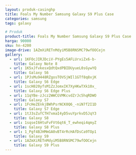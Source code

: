 ```yaml
---
layout: produk-casinghp
title: Foals My Number Samsung Galaxy S9 Plus Case
categories: samsung
tags: galaxy

# Produk
product-title: Foals My Number Samsung Galaxy S9 Plus Case
harga: 90000
sku: hn-4200
image-drive: 1AZmXiRETnMdyiM5B8RNSMC79wfOOCejn
gallery:
  - url: 1KFOcJIRJDciV-PYgEs5AFLUrxiZx6-b-
    title: Galaxy Note 8
  - url: 1K5xJfvkesxQdtQxdPBIDUyueL0sGywYQ
    title: Galaxy S6
  - url: 1PJsMu9448RZgosTOVSjWIl1GTf8q8xjK
    title: Galaxy S6 Edge
  - url: 1scH820yfsM1ZzJomxIK7XyHKwTXk10x_
    title: Galaxy S6 Edge Plus
  - url: 11qYBe-zJcz2WWCGVMKcvdZrJc5hqRDWO
    title: Galaxy S7
  - url: 1FcHeZEnkjBWhPsrNCK0Q6_-niN7f2I1D
    title: Galaxy S7 Edge
  - url: 1tJ3sZufCTH7xmaI4yD5vuYprkvD5JqY3
    title: Galaxy S8
  - url: 1sqseI6HtuFvFVt6qt6_T_ewheqi4qmyZ
    title: Galaxy S8 Plus
  - url: 1_Pgf4BJHMmGA0vBT4rRcHAfDsCa9TOp1
    title: Galaxy S9
  - url: 1AZmXiRETnMdyiM5B8RNSMC79wfOOCejn
    title: Galaxy S9 Plus
---
```

